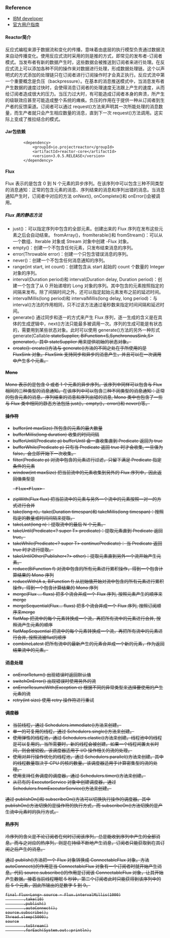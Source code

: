 ### Reference
- [IBM developer](https://www.ibm.com/developerworks/cn/java/j-cn-with-reactor-response-encode/index.html)
- [官方用户指南](http://projectreactor.io/docs/core/release/reference/docs/index.html)

#### Reactor简介
反应式编程来源于数据流和变化的传播，意味着由底层的执行模型负责通过数据流来自动传播变化。使用反应式流时采用的则是推的方式，即常见的发布者-订阅者模式。当发布者有新的数据产生时，这些数据会被推送到订阅者来进行处理。在反应式流上可以添加各种不同的操作来对数据进行处理，形成数据处理链。这个以声明式的方式添加的处理链只在订阅者进行订阅操作时才会真正执行。反应式流中第一个重要概念是负压（backpressure）。在基本的消息推送模式中，当消息发布者产生数据的速度过快时，会使得消息订阅者的处理速度无法跟上产生的速度，从而给订阅者造成很大的压力。当压力过大时，有可能造成订阅者本身的奔溃，所产生的级联效应甚至可能造成整个系统的瘫痪。负压的作用在于提供一种从订阅者到生产者的反馈渠道。订阅者可以通过 request()方法来声明其一次所能处理的消息数量，而生产者就只会产生相应数量的消息，直到下一次 request()方法调用。这实际上变成了推拉结合的模式。

#### Jar包依赖

```
        <dependency>
            <groupId>io.projectreactor</groupId>
            <artifactId>reactor-core</artifactId>
            <version>3.0.5.RELEASE</version>
        </dependency>
```

#### Flux
Flux 表示的是包含 0 到 N 个元素的异步序列。在该序列中可以包含三种不同类型的消息通知：正常的包含元素的消息、序列结束的消息和序列出错的消息。当消息通知产生时，订阅者中对应的方法 onNext(), onComplete()和 onError()会被调用。

##### Flux 类的静态方法
- just()：可以指定序列中包含的全部元素。创建出来的 Flux 序列在发布这些元素之后会自动结束。
fromArray()，fromIterable()和 fromStream()：可以从一个数组、Iterable 对象或 Stream 对象中创建 -Flux 对象。
- empty()：创建一个不包含任何元素，只发布结束消息的序列。
- error(Throwable error)：创建一个只包含错误消息的序列。
- never()：创建一个不包含任何消息通知的序列。
- range(int start, int count)：创建包含从 start 起始的 count 个数量的 Integer 对象的序列。
- interval(Duration period)和 interval(Duration delay, Duration period)：创建一个包含了从 0 开始递增的 Long 对象的序列。其中包含的元素按照指定的间隔来发布。除了间隔时间之外，还可以指定起始元素发布之前的延迟时间。
- intervalMillis(long period)和 intervalMillis(long delay, long period)：与 interval()方法的作用相同，只不过该方法通过毫秒数来指定时间间隔和延迟时间。
- generate() 通过同步和逐一的方式来产生 Flux 序列，逐一生成的含义是在具体的生成逻辑中，next()方法只能最多被调用一次。序列的生成可能是有状态的，需要用到某些状态对象。此时可以使用 generate()方法的另外一种形式 generate(Callable<S> stateSupplier, BiFunction<S,SynchronousSink<T>,S> generator)，其中 stateSupplier 用来提供初始的状态对象。
- create(): create()方法与 generate()方法的不同之处在于所使用的是 FluxSink 对象。FluxSink 支持同步和异步的消息产生，并且可以在一次调用中产生多个元素。




#### Mono
Mono 表示的是包含 0 或者 1 个元素的异步序列。该序列中同样可以包含与 Flux 相同的三种类型的消息通知。在该序列中可以包含三种不同类型的消息通知：正常的包含元素的消息、序列结束的消息和序列出错的消息, Mono 类中也包含了一些与 Flux 类中相同的静态方法包括 just()，empty()，error()和 never()等。

#### 操作符
- buffer(int maxSize) 所包含的元素的最大数量
- bufferMillis(long duration) 收集的时间间隔
- bufferUntil(Predicate p) bufferUntil 会一直收集直到 Predicate 返回为 true
- bufferWhile(Predicate p) 只有当 Predicate 返回 true 时才会收集, 一旦值为 false，会立即开始下一次收集。
- filter(Predicate p) 对流中包含的元素进行过滤，只留下满足 Predicate 指定条件的元素
- window(int maxSize) 把当前流中的元素收集到另外的 Flux 序列中，因此返回值类型是 <pre> Flux<Flux<T>> </pre>
- zipWith(Flux flux) 把当前流中的元素与另外一个流中的元素按照一对一的方式进行合并
- take(long n)，take(Duration timespan)和 takeMillis(long timespan)：按照指定的数量或时间间隔来提取。
- takeLast(long n)：提取流中的最后 N 个元素。
- takeUntil(Predicate<? super T> predicate)：提取元素直到 Predicate 返回 true。
- takeWhile(Predicate<? super T> continuePredicate)： 当 Predicate 返回 true 时才进行提取。
- takeUntilOther(Publisher<?> other)：提取元素直到另外一个流开始产生元素。
- reduce(BiFunction f) 对流中包含的所有元素进行累积操作，得到一个包含计算结果的 Mono 序列
- reduceWith(A a, BiFunction f) 从初始值开始对流中包含的所有元素进行累积操作，得到一个包含计算结果的 Mono 序列
- merge(Flux ... fluxs) 把多个流合并成一个 Flux 序列, 按照元素产生的顺序来merge
- mergeSequential(Flux... fluxs) 把多个流合并成一个 Flux 序列, 按照订阅顺序来merge
- flatMap 把流中的每个元素转换成一个流，再把所有流中的元素进行合并, 按照流产生元素的顺序
- flatMapSequential 把流中的每个元素转换成一个流，再把所有流中的元素进行合并, 按照流被flat的顺序
- combineLatest 把所有流中的最新产生的元素合并成一个新的元素，作为返回结果流中的元素。

#### 消息处理
- onErrorReturn() 出现错误时返回默认值
- switchOnError() 出现错误时使用另外的流
- onErrorResumeWith(Exception e) 根据不同的异常类型来选择要使用的产生元素的流
- retry(int size) 使用 retry 操作符进行重试

#### 调度器
- 当前线程，通过 Schedulers.immediate()方法来创建。
- 单一的可复用的线程，通过 Schedulers.single()方法来创建。
- 使用弹性的线程池，通过 Schedulers.elastic()方法来创建。线程池中的线程是可以复用的。当所需要时，新的线程会被创建。如果一个线程闲置太长时间，则会被销毁。该调度器适用于 I/O 操作相关的流的处理。
- 使用对并行操作优化的线程池，通过 Schedulers.parallel()方法来创建。其中的线程数量取决于 CPU 的核的数量。该调度器适用于计算密集型的流的处理。
- 使用支持任务调度的调度器，通过 Schedulers.timer()方法来创建。
- 从已有的 ExecutorService 对象中创建调度器，通过 Schedulers.fromExecutorService()方法来创建。

通过 publishOn()和 subscribeOn()方法可以切换执行操作的调度器。其中 publishOn()方法切换的是操作符的执行方式，而 subscribeOn()方法切换的是产生流中元素时的执行方式。

#### 热序列
冷序列的含义是不论订阅者在何时订阅该序列，总是能收到序列中产生的全部消息。而与之对应的热序列，则是在持续不断地产生消息，订阅者只能获取到在其订阅之后产生的消息。

通过 publish()方法把一个 Flux 对象转换成 ConnectableFlux 对象。方法 autoConnect()的作用是当 ConnectableFlux 对象有一个订阅者时就开始产生消息。代码 source.subscribe()的作用是订阅该 ConnectableFlux 对象，让其开始产生数据。接着当前线程睡眠 5 秒钟，第二个订阅者此时只能获得到该序列中的后 5 个元素，因此所输出的是数字 5 到 9。

```
final Flux<Long> source = Flux.intervalMillis(1000)
        .take(10)
        .publish()
        .autoConnect();
source.subscribe();
Thread.sleep(5000);
source
        .toStream()
        .forEach(System.out::println);
```

